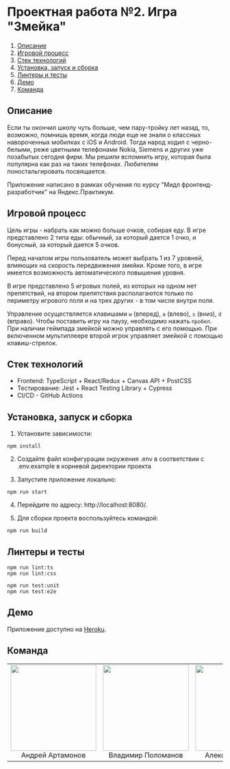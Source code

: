 # Проектная работа №2. Игра "Змейка"

1. [Описание](#описание)
2. [Игровой процесс](#игровой-процесс)
3. [Стек технологий](#стек-технологий)
4. [Установка, запуск и сборка](#установка-запуск-и-сборка)
5. [Линтеры и тесты](#линтеры-и-тесты)
6. [Демо](#демо)
7. [Команда](#команда)

## Описание

Если ты окончил школу чуть больше, чем пару-тройку лет назад, то, возможно, помнишь время, когда люди еще не знали о классных навороченных мобилках с iOS и Android. Тогда народ ходил с черно-белыми, реже цветными телефонами Nokia, Siemens и других уже позабытых сегодня фирм. Мы решили вспомнить игру, которая была популярна как раз на таких телефонах. Любителям поностальгировать посвящается.

Приложение написано в рамках обучения по курсу "Мидл фронтенд-разработчик" на Яндекс.Практикум.

## Игровой процесс

Цель игры - набрать как можно больше очков, собирая еду. В игре представлено 2 типа еды: обычный, за который дается 1 очко, и бонусный, за который дается 5 очков.

Перед началом игры пользователь может выбрать 1 из 7 уровней, влияющих на скорость передвижения змейки. Кроме того, в игре имеется возможность автоматического повышения уровня.

В игре представлено 5 игровых полей, из которых на одном нет препятствий, на втором препятствия располагаются только по периметру игрового поля и на трех других - в том числе внутри поля.

Управление осуществляется клавишами `w` (вперед), `a` (влево), `s` (вниз), `d` (вправо). Чтобы поставить игру на паузу, необходимо нажать `пробел`. При наличии геймпада змейкой можно управлять с его помощью. При включенном мультиплеере второй игрок управляет змейкой с помощью клавиш-стрелок.

## Стек технологий

- Frontend: TypeScript + React/Redux + Canvas API + PostCSS
- Тестирование: Jest + React Testing Library + Cypress
- CI/CD - GitHub Actions

## Установка, запуск и сборка

1. Установите зависимости:

```
npm install
```
2. Cоздайте файл конфигурации окружения .env в соответствии с .env.example в корневой директории проекта

3. Запустите приложение локально:
```
npm run start
```

4. Перейдите по адресу: http://localhost:8080/.

5. Для сборки проекта воспользуйтесь командой:
```
npm run build
```

## Линтеры и тесты

```
npm run lint:ts
npm run lint:css

npm run test:unit
npm run test:e2e
```

## Демо

Приложение доступно на [Heroku](https://dusseldorf-snake.herokuapp.com/).

## Команда
<table>
  <tbody>
    <tr align="center">
      <td width="33%">
        <img src="https://ca.slack-edge.com/TPV9DP0N4-U01BAJ6QX7F-a6a549390402-512" width="200" height="200" />
        <br />
        Андрей Артамонов
      </td>
      <td width="33%">
        <img src="https://ca.slack-edge.com/TPV9DP0N4-U0195E74CQ0-17187d2b7793-512" width="200" height="200" />
        <br />
        Владимир Поломанов
      </td>
      <td width="33%">
        <img src="https://ca.slack-edge.com/TPV9DP0N4-U01BDSXM403-ea2fd273f583-512" width="200" height="200" />
        <br />
        Александр Коледов
      </td>
    </tr>
  </tbody>
</table>
